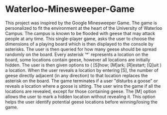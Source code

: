 # Waterloo-Minesweeper-Game

This project was inspired by the Google Minesweeper Game. The game is personalized to fit the environment at the heart of the University of Waterloo Campus. The campus is known to be flooded with geese that may attack people at any time. This single-player game, asks the user to choose the dimensions of a playing board which is then displayed to the console by asterisks. The user is then queried for how many geese should be spread randomly on the board. Every asterisk '*' represents a location on the board, some locations contain geese, however all locations are initially hidden. The user is then given options to ( [S]how; [M]ark; [R]estart; [Q]uit ) a location. When the user reveals a location by entering [S], the number of geese directly adjacent (in any direction) to that location replaces the asterisk on the board. The game terminates if a user "disturbs a goose" or reveals a location where a goose is sitting. The user wins the game if all the locations are revealed, except for those containing geese. The [M] option allows the user to mark a hidden location without revealing it. This option helps the user identify potential geese locations before winning/losing the game.

